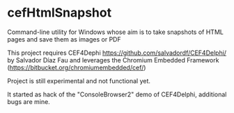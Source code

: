 # cefHtmlSnapshot

Command-line utility for Windows whose aim is to take snapshots of HTML pages and save them as images or PDF

This project requires CEF4Dephi  https://github.com/salvadordf/CEF4Delphi/ by Salvador Díaz Fau
and leverages the Chromium Embedded Framework (https://bitbucket.org/chromiumembedded/cef/)

Project is still experimental and not functional yet.

It started as hack of the "ConsoleBrowser2" demo of CEF4Delphi, additional bugs are mine.

